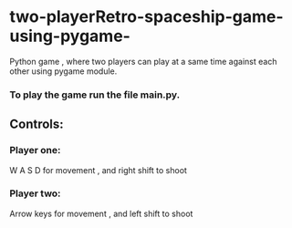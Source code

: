 # two-playerRetro-spaceship-game-using-pygame-

Python game , where two players can play at a same time against each other using pygame module.
### To play the game run the file main.py.


## Controls: 
### Player one: 
W A S D for movement , and right shift to shoot 
### Player two:
Arrow keys for movement , and left shift to shoot
